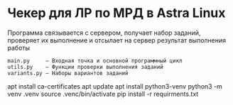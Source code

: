 # Чекер для ЛР по МРД в Astra Linux
Программа связывается с сервером, получает набор заданий, проверяет их выполнение и отсылает на сервер результат выполнения работы

```
main.py     – Входная точка и основной программный цикл
utils.py    – Функции проверки выполнения заданий
variants.py – Наборы вариантов заданий
```



apt install ca-certificates
apt update
apt install python3-venv
python3 -m venv .venv
source .venc/bin/activate
pip install -r requirments.txt
